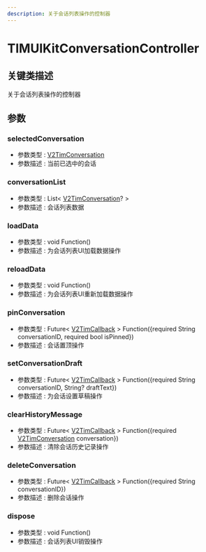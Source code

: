 ```yaml
---
description: 关于会话列表操作的控制器
---
```


# TIMUIKitConversationController

## 关键类描述

关于会话列表操作的控制器

## 参数

### selectedConversation

* 参数类型 : [V2TimConversation](../../api/keyClass/message/v2timconversation.md)
* 参数描述 : 当前已选中的会话

### conversationList

* 参数类型 : List< [V2TimConversation](../../api/keyClass/message/v2timconversation.md)? >
* 参数描述 : 会话列表数据

### loadData

* 参数类型 : void Function()
* 参数描述 : 为会话列表UI加载数据操作

### reloadData

* 参数类型 : void Function()
* 参数描述 : 为会话列表UI重新加载数据操作

### pinConversation

* 参数类型 : Future< [V2TimCallback](../../api/keyClass/v2timcallback.md) > Function({required String conversationID, required bool isPinned})
* 参数描述 : 会话置顶操作

### setConversationDraft

* 参数类型 : Future< [V2TimCallback](../../api/keyClass/v2timcallback.md) > Function({required String conversationID, String? draftText})
* 参数描述 : 为会话设置草稿操作

### clearHistoryMessage

* 参数类型 : Future< [V2TimCallback](../../api/keyClass/v2timcallback.md) > Function({required [V2TimConversation](../../api/keyClass/message/v2timconversation.md) conversation})
* 参数描述 : 清除会话历史记录操作

### deleteConversation

* 参数类型 : Future< [V2TimCallback](../../api/keyClass/v2timcallback.md) > Function({required String conversationID})
* 参数描述 : 删除会话操作

### dispose

* 参数类型 : void Function()
* 参数描述 : 会话列表UI销毁操作
